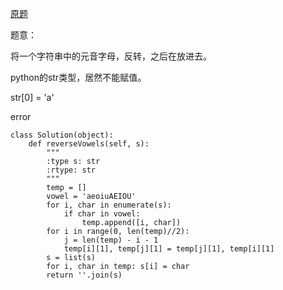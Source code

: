 [原题](https://leetcode.com/problems/reverse-vowels-of-a-string/)

题意：

将一个字符串中的元音字母，反转，之后在放进去。

python的str类型，居然不能赋值。

str[0] = 'a'

error

```
class Solution(object):
    def reverseVowels(self, s):
        """
        :type s: str
        :rtype: str
        """
        temp = []
        vowel = 'aeoiuAEIOU'
        for i, char in enumerate(s):
            if char in vowel:
                temp.append([i, char])
        for i in range(0, len(temp)//2):
            j = len(temp) - i - 1
            temp[i][1], temp[j][1] = temp[j][1], temp[i][1]
        s = list(s)
        for i, char in temp: s[i] = char
        return ''.join(s)
        
        
```
